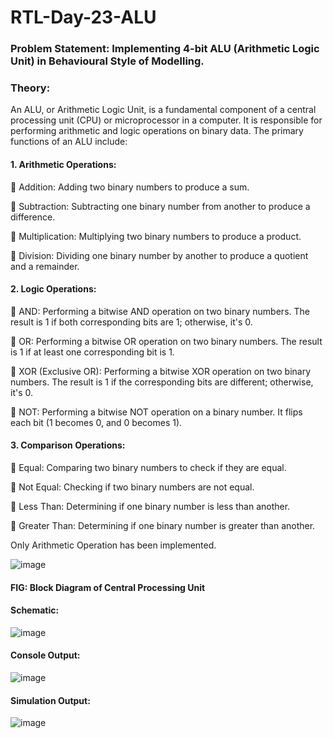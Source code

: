 # RTL-Day-23-ALU
### Problem Statement: Implementing 4-bit ALU (Arithmetic Logic Unit) in Behavioural Style of Modelling.
### Theory:
An ALU, or Arithmetic Logic Unit, is a fundamental component of a central 
processing unit (CPU) or microprocessor in a computer. It is responsible for 
performing arithmetic and logic operations on binary data. The primary 
functions of an ALU include:

#### 1. Arithmetic Operations:
 Addition: Adding two binary numbers to produce a sum.

 Subtraction: Subtracting one binary number from another to produce a difference.

 Multiplication: Multiplying two binary numbers to produce a product.

 Division: Dividing one binary number by another to produce a quotient and a remainder.


#### 2. Logic Operations:
 AND: Performing a bitwise AND operation on two binary numbers. The result is 1 if both corresponding bits are 1; otherwise, it's 0.

 OR: Performing a bitwise OR operation on two binary numbers. The result is 1 if at least one corresponding bit is 1.

 XOR (Exclusive OR): Performing a bitwise XOR operation on two binary numbers. The result is 1 if the corresponding bits are different; otherwise, it's 0.

 NOT: Performing a bitwise NOT operation on a binary number. It flips each bit (1 becomes 0, and 0 becomes 1).


#### 3. Comparison Operations:
 Equal: Comparing two binary numbers to check if they are equal.

 Not Equal: Checking if two binary numbers are not equal.

 Less Than: Determining if one binary number is less than another.

 Greater Than: Determining if one binary number is greater than another.


Only Arithmetic Operation has been implemented.

![image](https://github.com/tusharshenoy/RTL-Day-23-ALU/assets/107348474/4f827ed2-2111-4342-9963-453c5becf47d)

#### FIG: Block Diagram of Central Processing Unit

#### Schematic:

![image](https://github.com/tusharshenoy/RTL-Day-23-ALU/assets/107348474/6efef6ab-24af-4312-a7de-845ae55d72bb)

#### Console Output:

![image](https://github.com/tusharshenoy/RTL-Day-23-ALU/assets/107348474/91e04441-57c3-41ca-98c9-b7eb4e696442)

#### Simulation Output:

![image](https://github.com/tusharshenoy/RTL-Day-23-ALU/assets/107348474/80b0b028-93ba-421a-8c10-2b6bf4830044)

